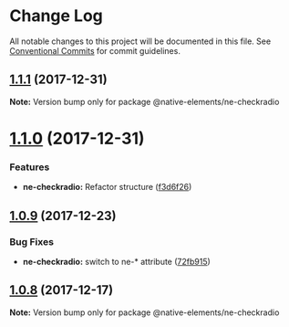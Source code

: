 # Change Log

All notable changes to this project will be documented in this file.
See [Conventional Commits](https://conventionalcommits.org) for commit guidelines.

<a name="1.1.1"></a>
## [1.1.1](https://github.com/equinusocio/native-elements/tree/master/elements/ne-checkradio/compare/@native-elements/ne-checkradio@1.1.0...@native-elements/ne-checkradio@1.1.1) (2017-12-31)




**Note:** Version bump only for package @native-elements/ne-checkradio

<a name="1.1.0"></a>
# [1.1.0](https://github.com/equinusocio/native-elements/tree/master/elements/ne-checkradio/compare/@native-elements/ne-checkradio@1.0.9...@native-elements/ne-checkradio@1.1.0) (2017-12-31)


### Features

* **ne-checkradio:** Refactor structure ([f3d6f26](https://github.com/equinusocio/native-elements/tree/master/elements/ne-checkradio/commit/f3d6f26))




<a name="1.0.9"></a>
## [1.0.9](https://github.com/equinusocio/native-elements/tree/master/elements/ne-checkradio/compare/@native-elements/ne-checkradio@1.0.8...@native-elements/ne-checkradio@1.0.9) (2017-12-23)


### Bug Fixes

* **ne-checkradio:** switch to ne-* attribute ([72fb915](https://github.com/equinusocio/native-elements/tree/master/elements/ne-checkradio/commit/72fb915))




<a name="1.0.8"></a>
## [1.0.8](https://github.com/equinusocio/native-elements/tree/master/elements/ne-checkradio/compare/@native-elements/ne-checkradio@1.0.6...@native-elements/ne-checkradio@1.0.8) (2017-12-17)




**Note:** Version bump only for package @native-elements/ne-checkradio
